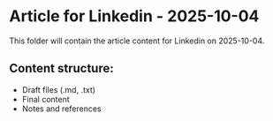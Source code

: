 # Article for Linkedin - 2025-10-04

This folder will contain the article content for Linkedin on 2025-10-04.

## Content structure:
- Draft files (.md, .txt)
- Final content
- Notes and references
